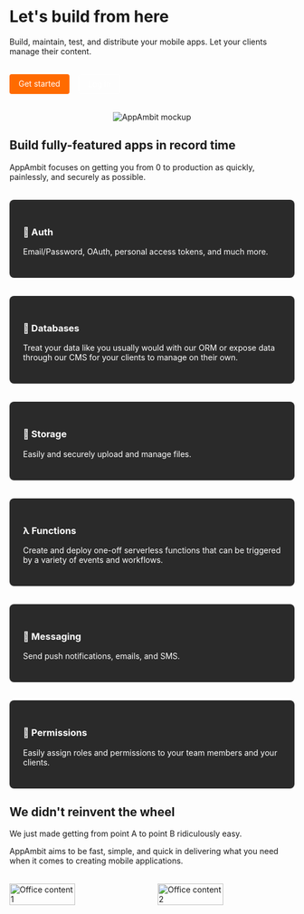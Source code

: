 


# Let's build from here

Build, maintain, test, and distribute your mobile apps. Let your clients manage their content.

<div class="cta-buttons">
  <a href="#" class="btn btn-primary">Get started</a>
  <a href="#" class="btn btn-secondary">Log in</a>
</div>

<div class="hero-image">
  <img src="https://sjc.microlink.io/nWvJouXQ2KX8-kmrWJPtgMicUJW_-Ax8rPygm5dkdZLYo0HUacMuw6YiOpSuEqicSPWuUFOmfM0XKQB8G7CBBA.jpeg" alt="AppAmbit mockup" class="mockup">
</div>

## Build fully-featured apps in record time

AppAmbit focuses on getting you from 0 to production as quickly, painlessly, and securely as possible.

<div class="features-grid">
  <div class="feature">
    <h3>🔐 Auth</h3>
    <p>Email/Password, OAuth, personal access tokens, and much more.</p>
  </div>
  <div class="feature">
    <h3>💾 Databases</h3>
    <p>Treat your data like you usually would with our ORM or expose data through our CMS for your clients to manage on their own.</p>
  </div>
  <div class="feature">
    <h3>📁 Storage</h3>
    <p>Easily and securely upload and manage files.</p>
  </div>
  <div class="feature">
    <h3>λ Functions</h3>
    <p>Create and deploy one-off serverless functions that can be triggered by a variety of events and workflows.</p>
  </div>
  <div class="feature">
    <h3>📨 Messaging</h3>
    <p>Send push notifications, emails, and SMS.</p>
  </div>
  <div class="feature">
    <h3>🔑 Permissions</h3>
    <p>Easily assign roles and permissions to your team members and your clients.</p>
  </div>
</div>

## We didn't reinvent the wheel

We just made getting from point A to point B ridiculously easy.

AppAmbit aims to be fast, simple, and quick in delivering what you need when it comes to creating mobile applications.

<div class="office-images">
  <img src="https://sjc.microlink.io/nWvJouXQ2KX8-kmrWJPtgMicUJW_-Ax8rPygm5dkdZLYo0HUacMuw6YiOpSuEqicSPWuUFOmfM0XKQB8G7CBBA.jpeg" alt="Office content 1" class="office-image">
  <img src="https://sjc.microlink.io/nWvJouXQ2KX8-kmrWJPtgMicUJW_-Ax8rPygm5dkdZLYo0HUacMuw6YiOpSuEqicSPWuUFOmfM0XKQB8G7CBBA.jpeg" alt="Office content 2" class="office-image">
</div>

<style>
.header {
  display: flex;
  justify-content: space-between;
  align-items: center;
  padding: 1rem;
  background-color: #1a1a1a;
}

.logo {
  height: 40px;
}

nav {
  display: flex;
  gap: 1rem;
}

.nav-link {
  color: #ffffff;
  text-decoration: none;
}

.btn {
  padding: 0.5rem 1rem;
  border-radius: 4px;
  text-decoration: none;
}

.btn-primary {
  background-color: #ff6b00;
  color: #ffffff !important;
}

.btn-secondary {
  background-color: transparent;
  color: #ffffff;
  border: 1px solid #ffffff;
}

.cta-buttons {
  display: flex;
  gap: 1rem;
  margin-top: 2rem;
}

.hero-image {
  margin-top: 2rem;
  text-align: center;
}

.mockup {
  max-width: 100%;
  height: auto;
}

.features-grid {
  display: grid;
  grid-template-columns: repeat(auto-fit, minmax(250px, 1fr));
  gap: 2rem;
  margin-top: 2rem;
}

.feature {
  background-color: #2a2a2a;
  color :#ffffff;
  padding: 1.5rem;
  border-radius: 8px;
}

.office-images {
  display: flex;
  justify-content: space-between;
  margin-top: 2rem;
}

.office-image {
  width: 48%;
  height: auto;
}
</style>